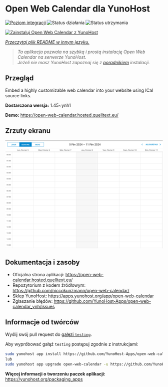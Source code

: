 <!--
To README zostało automatycznie wygenerowane przez <https://github.com/YunoHost/apps/tree/master/tools/readme_generator>
Nie powinno być ono edytowane ręcznie.
-->

# Open Web Calendar dla YunoHost

[![Poziom integracji](https://apps.yunohost.org/badge/integration/open-web-calendar)](https://ci-apps.yunohost.org/ci/apps/open-web-calendar/)
![Status działania](https://apps.yunohost.org/badge/state/open-web-calendar)
![Status utrzymania](https://apps.yunohost.org/badge/maintained/open-web-calendar)

[![Zainstaluj Open Web Calendar z YunoHost](https://install-app.yunohost.org/install-with-yunohost.svg)](https://install-app.yunohost.org/?app=open-web-calendar)

*[Przeczytaj plik README w innym języku.](./ALL_README.md)*

> *Ta aplikacja pozwala na szybką i prostą instalację Open Web Calendar na serwerze YunoHost.*  
> *Jeżeli nie masz YunoHost zapoznaj się z [poradnikiem](https://yunohost.org/install) instalacji.*

## Przegląd

Embed a highly customizable web calendar into your website using ICal source links.

**Dostarczona wersja:** 1.45~ynh1

**Demo:** <https://open-web-calendar.hosted.quelltext.eu/>

## Zrzuty ekranu

![Zrzut ekranu z Open Web Calendar](./doc/screenshots/screenshot.png)

## Dokumentacja i zasoby

- Oficjalna strona aplikacji: <https://open-web-calendar.hosted.quelltext.eu/>
- Repozytorium z kodem źródłowym: <https://github.com/niccokunzmann/open-web-calendar/>
- Sklep YunoHost: <https://apps.yunohost.org/app/open-web-calendar>
- Zgłaszanie błędów: <https://github.com/YunoHost-Apps/open-web-calendar_ynh/issues>

## Informacje od twórców

Wyślij swój pull request do [gałęzi `testing`](https://github.com/YunoHost-Apps/open-web-calendar_ynh/tree/testing).

Aby wypróbować gałąź `testing` postępuj zgodnie z instrukcjami:

```bash
sudo yunohost app install https://github.com/YunoHost-Apps/open-web-calendar_ynh/tree/testing --debug
lub
sudo yunohost app upgrade open-web-calendar -u https://github.com/YunoHost-Apps/open-web-calendar_ynh/tree/testing --debug
```

**Więcej informacji o tworzeniu paczek aplikacji:** <https://yunohost.org/packaging_apps>
